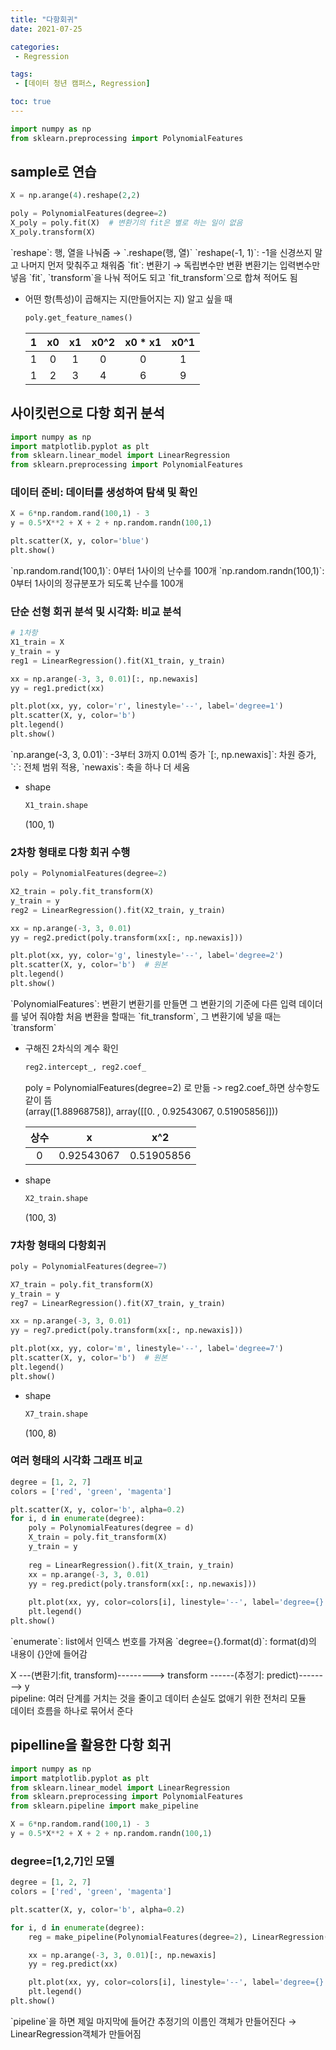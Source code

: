 ```yaml
---
title: "다항회귀"
date: 2021-07-25

categories:
 - Regression

tags:
 - [데이터 청년 캠퍼스, Regression]

toc: true
---
```

```py
import numpy as np
from sklearn.preprocessing import PolynomialFeatures
```  

## sample로 연습  
```py
X = np.arange(4).reshape(2,2)

poly = PolynomialFeatures(degree=2)
X_poly = poly.fit(X)  # 변환기의 fit은 별로 하는 일이 없음
X_poly.transform(X)
```  
<div class="notice--primary" markdown="1">
`reshape`: 행, 열을 나눠줌 → `.reshape(행, 열)`  
`reshape(-1, 1)`: -1을 신경쓰지 말고 나머지 먼저 맞춰주고 채워줌  
`fit`: 변환기 → 독립변수만 변환  
변환기는 입력변수만 넣음  
`fit`, `transform`을 나눠 적어도 되고 `fit_transform`으로 합쳐 적어도 됨  
</div>

- 어떤 항(특성)이 곱해지는 지(만들어지는 지) 알고 싶을 때  
  ```py
  poly.get_feature_names()
  ```  
  
  |**1**|x0|x1|x0^2|x0 * x1|x0^1|  
  |:----:|:----:|:----:|:----:|:----:|:----:|  
  |1 |0 | 1|0 |0 |1 |  
  |1 |2 |3 |4 |6 |9 |  

  
## 사이킷런으로 다항 회귀 분석  
```py
import numpy as np
import matplotlib.pyplot as plt
from sklearn.linear_model import LinearRegression
from sklearn.preprocessing import PolynomialFeatures
```  

### 데이터 준비: 데이터를 생성하여 탐색 및 확인  
```py
X = 6*np.random.rand(100,1) - 3
y = 0.5*X**2 + X + 2 + np.random.randn(100,1)

plt.scatter(X, y, color='blue')
plt.show()
```  

<div class="notice--primary" markdown="1">
`np.random.rand(100,1)`: 0부터 1사이의 난수를 100개  
`np.random.randn(100,1)`: 0부터 1사이의 정규분포가 되도록 난수를 100개  
</div>  

### 단순 선형 회귀 분석 및 시각화: 비교 분석  
```py
# 1차항
X1_train = X
y_train = y
reg1 = LinearRegression().fit(X1_train, y_train)

xx = np.arange(-3, 3, 0.01)[:, np.newaxis]
yy = reg1.predict(xx)

plt.plot(xx, yy, color='r', linestyle='--', label='degree=1')
plt.scatter(X, y, color='b')
plt.legend()
plt.show()
```  

<div class="notice--primary" markdown="1">  
`np.arange(-3, 3, 0.01)`: -3부터 3까지 0.01씩 증가  
`[:, np.newaxis]`: 차원 증가, `:`: 전체 범위 적용, `newaxis`: 축을 하나 더 세움  
</div>  

- shape
  ```py
  X1_train.shape
  ```  
  <div class="notice" markdown="1">  
  (100, 1)  
  </div>  

### 2차항 형태로 다항 회귀 수행  
```py
poly = PolynomialFeatures(degree=2)

X2_train = poly.fit_transform(X)
y_train = y
reg2 = LinearRegression().fit(X2_train, y_train)

xx = np.arange(-3, 3, 0.01)
yy = reg2.predict(poly.transform(xx[:, np.newaxis]))

plt.plot(xx, yy, color='g', linestyle='--', label='degree=2')
plt.scatter(X, y, color='b')  # 원본
plt.legend()
plt.show()
```  

<div class="notice--primary" markdown="1">  
`PolynomialFeatures`: 변환기  
변환기를 만들면 그 변환기의 기준에 다른 입력 데이더를 넣어 줘야함  
처음 변환을 할때는 `fit_transform`, 그 변환기에 넣을 때는 `transform`  
</div>  

- 구해진 2차식의 계수 확인  
  ```py
  reg2.intercept_, reg2.coef_
  ```
  <div class="notice--primary" markdown="1">  
  poly = PolynomialFeatures(degree=2) 로 만듦 -> reg2.coef_하면 상수항도 같이 뜸  
  </div>  
  <div class="notice" markdown="1">
  (array([1.88968758]), array([[0.        , 0.92543067, 0.51905856]]))  
  </div>  
  
  |**상수**|x|x^2|  
  |:----:|:----:|:----:|  
  |0 |0.92543067 |0.51905856 |  
    
- shape  
  ```py
  X2_train.shape
  ```  
  <div class="notice" markdown="1">
  (100, 3)  
  </div>
  
### 7차항 형태의 다항회귀  
```py
poly = PolynomialFeatures(degree=7)

X7_train = poly.fit_transform(X)
y_train = y
reg7 = LinearRegression().fit(X7_train, y_train)

xx = np.arange(-3, 3, 0.01)
yy = reg7.predict(poly.transform(xx[:, np.newaxis]))

plt.plot(xx, yy, color='m', linestyle='--', label='degree=7')
plt.scatter(X, y, color='b')  # 원본
plt.legend()
plt.show()
```  

- shape  
  ```py
  X7_train.shape
  ```  
  <div class="notice" markdown="1">
  (100, 8)  
  </div>
  
### 여러 형태의 시각화 그래프 비교  
```py
degree = [1, 2, 7]
colors = ['red', 'green', 'magenta']

plt.scatter(X, y, color='b', alpha=0.2)
for i, d in enumerate(degree):
    poly = PolynomialFeatures(degree = d)
    X_train = poly.fit_transform(X)
    y_train = y
    
    reg = LinearRegression().fit(X_train, y_train)
    xx = np.arange(-3, 3, 0.01)
    yy = reg.predict(poly.transform(xx[:, np.newaxis]))
    
    plt.plot(xx, yy, color=colors[i], linestyle='--', label='degree={}'.format(d))
    plt.legend()
plt.show()
```  

<div class="notice--primary" markdown="1">
`enumerate`: list에서 인덱스 번호를 가져옴  
`degree={}.format(d)`: format(d)의 내용이 {}안에 들어감  
  
X ---(변환기:fit, transform)---------> transform ------(추정기: predict)--------> y  
pipeline: 여러 단계를 거치는 것을 줄이고 데이터 손실도 없애기 위한 전처리 모듈  
          데이터 흐름을 하나로 묶어서 준다  
</div>  

## pipelline을 활용한 다항 회귀  
```py
import numpy as np
import matplotlib.pyplot as plt
from sklearn.linear_model import LinearRegression
from sklearn.preprocessing import PolynomialFeatures
from sklearn.pipeline import make_pipeline

X = 6*np.random.rand(100,1) - 3
y = 0.5*X**2 + X + 2 + np.random.randn(100,1)
```

### degree=[1,2,7]인 모델  
```py
degree = [1, 2, 7]
colors = ['red', 'green', 'magenta']

plt.scatter(X, y, color='b', alpha=0.2)

for i, d in enumerate(degree):
    reg = make_pipeline(PolynomialFeatures(degree=2), LinearRegression()).fit(X, y)

    xx = np.arange(-3, 3, 0.01)[:, np.newaxis]
    yy = reg.predict(xx)

    plt.plot(xx, yy, color=colors[i], linestyle='--', label='degree={}'.format(d))
    plt.legend()
plt.show()
```  
<div class="notice--primary" markdown="1">  
`pipeline`을 하면 제일 마지막에 들어간 추정기의 이름인 객체가 만들어진다 → LinearRegression객체가 만들어짐  
</div>  
